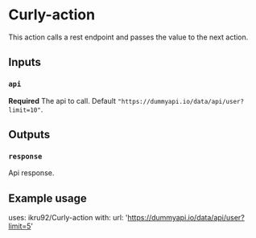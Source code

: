# Curly-action

This action calls a rest endpoint and passes the value to the next action.

## Inputs

### `api`

**Required** The api to call. Default `"https://dummyapi.io/data/api/user?limit=10"`.

## Outputs

### `response`

Api response.

## Example usage

uses: ikru92/Curly-action
with:
  url: 'https://dummyapi.io/data/api/user?limit=5'
